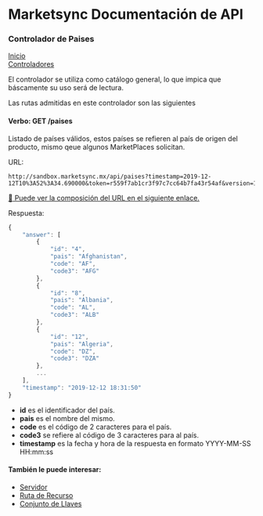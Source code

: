 # Marketsync Documentación de API 
### Controlador de Paises

[Inicio](/)  
[Controladores](/links/controller.html)

El controlador se utiliza como catálogo general, lo que impica que báscamente su uso será de lectura.

Las rutas admitidas en este controlador son las siguientes

#### Verbo: GET /paises

Listado de países válidos, estos países se refieren al país de origen del producto, mismo qeue algunos MarketPlaces solicitan.

URL:
```HTTP
http://sandbox.marketsync.mx/api/paises?timestamp=2019-12-12T10%3A52%3A34.690000&token=r559f7ab1cr3f97c7cc64b7fa43r54af&version=1.0&signature=5e111544f6d8519780daacf7804b25a9f4d4acb892e7e272b9b4ad1461fc507c
```

[:link: Puede ver la composición del URL en el siguiente enlace.](/links/url.html)

Respuesta:
```javascript
{
    "answer": [
        {
            "id": "4",
            "pais": "Afghanistan",
            "code": "AF",
            "code3": "AFG"
        },
        {
            "id": "8",
            "pais": "Albania",
            "code": "AL",
            "code3": "ALB"
        },
        {
            "id": "12",
            "pais": "Algeria",
            "code": "DZ",
            "code3": "DZA"
        },
        ...
    ],
    "timestamp": "2019-12-12 18:31:50"
}
```

- **id** es el identificador del país.
- **pais** es el nombre del mismo.
- **code** es el código de 2 caracteres para el país.
- **code3** se refiere al código de 3 caracteres para al país.
- **timestamp** es la fecha y hora de la respuesta en formato YYYY-MM-SS HH:mm:ss



#### También le puede interesar:

- [Servidor](/links/server.html)
- [Ruta de Recurso](/links/url.html)
- [Conjunto de Llaves](/links/keys.html)

